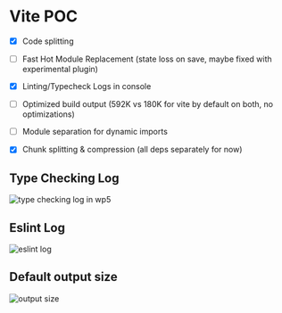 # Vite POC

- [x] Code splitting
- [ ] Fast Hot Module Replacement (state loss on save, maybe fixed with experimental plugin)
- [x] Linting/Typecheck Logs in console
- [ ] Optimized build output (592K vs 180K for vite by default on both, no optimizations)
- [ ] Module separation for dynamic imports
- [x] Chunk splitting & compression (all deps separately for now)


## Type Checking Log

![type checking log in wp5](https://i.imgur.com/iXuuiPE.png)

## Eslint Log

![eslint log](https://i.imgur.com/3ylde5C.png)

## Default output size

![output size](https://i.imgur.com/G76KtPo.png)